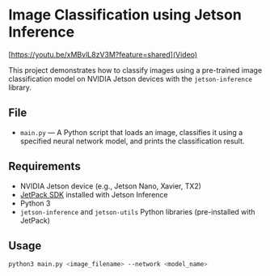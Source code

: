 # Image Classification using Jetson Inference

[https://youtu.be/xMBvlL8zV3M?feature=shared](Video)

This project demonstrates how to classify images using a pre-trained image classification model on NVIDIA Jetson devices with the `jetson-inference` library.

## File

- `main.py` — A Python script that loads an image, classifies it using a specified neural network model, and prints the classification result.

## Requirements

- NVIDIA Jetson device (e.g., Jetson Nano, Xavier, TX2)
- [JetPack SDK](https://developer.nvidia.com/embedded/jetpack) installed with Jetson Inference
- Python 3
- `jetson-inference` and `jetson-utils` Python libraries (pre-installed with JetPack)

## Usage

```bash
python3 main.py <image_filename> --network <model_name>
